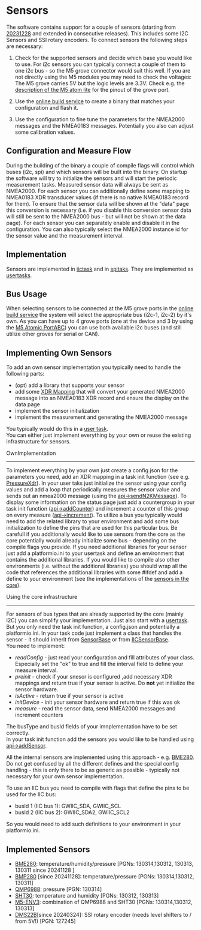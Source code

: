 Sensors
=======
The software contains support for a couple of sensors (starting from [20231228](../../releases/tag/20231228) and extended in consecutive releases).
This includes some I2C Sensors and SSI rotary encoders.
To connect sensors the following steps are necessary:

1. Check for the supported sensors and decide which base you would like to use. For i2c sensors you can typically connect a couple of them to one i2c bus - so the M5 grove connector would suit this well. If you are not directly using the M5 modules you may need to check the voltages: The M5 grove carries 5V but the logic levels are 3.3V.
Check e.g. the [description of the M5 atom lite](https://docs.m5stack.com/en/core/atom_lite) for the pinout of the grove port.

2. Use the [online build service](BuildService.md) to create a binary that matches your configuration and flash it.

3. Use the configuration to fine tune the parameters for the NMEA2000 messages and the NMEA0183 messages. Potentially you also can adjust some calibration values.

Configuration and Measure Flow
------------------------------
During the building of the binary a couple of compile flags will control which buses (i2c, spi) and which sensors will be built into the binary.
On startup the software will try to initialize the sensors and will start the periodic measurement tasks.
Measured sensor data will always be sent as NMEA2000. For each sensor you can additionally define some mapping to NMEA0183 XDR transducer values (if there is no native NMEA0183 record for them).
To ensure that the sensor data will be shown at the "data" page this conversion is necessary (i.e. if you disable this conversion sensor data will still be sent to the NMEA2000 bus - but will not be shown at the data page).
For each sensor you can separately enable and disable it in the configuration.
You can also typically select the NMEA2000 instance id for the sensor value and the measurement interval.

Implementation
--------------
Sensors are implemented in [iictask](../lib/iictask) and in [spitaks](../lib/spitask/).
They are implemented as [usertasks](../lib/exampletask/Readme.md).

Bus Usage
---------
When selecting sensors to be connected at the M5 grove ports in the [online build service](BuildService.md) the system will select the appropriate bus (i2c-1, i2c-2) by it's own. As you can have up to 4 grove ports (one at the device and 3 by using the [M5 Atomic PortABC](https://shop.m5stack.com/products/atomic-portabc-extension-base)) you can use both available i2c buses (and still utilize other groves for serial or CAN).

Implementing Own Sensors
---------------------
To add an own sensor implementation you typically need to handle the following parts:
* (opt) add a library that supports your sensor
* add some [XDR Mapping](./XdrMappings.md) that will convert your generated NMEA2000 message into an NMEA0183 XDR record and ensure the display on the data page
* implement the sensor initialization
* implement the measurement and generating the NMEA2000 message

You typically would do this in a [user task](../lib/exampletask/Readme.md).<br>
You can either just implement everything by your own or reuse the existing infrastructure for sensors.

OwnImplementation
__________________

To implement everything by your own just create a config.json for the parameters you need, add an XDR mapping in a task init function (see e.g. [PressureXdr](../lib/iictask/GwIicSensors.h#L27)).
In your user taks just initialize the sensor using your config values and add a loop that periodically measures the sensor value and sends out an nmea2000 message (using the [api->sendN2KMessage](../lib/api/GwApi.h#L137)).
To display some information on the status page just add a countergroup in your task init function ([api->addCounter](../lib/api/GwApi.h#L170)) and increment a counter of this group on every measure ([api->increment](../lib/api/GwApi.h#L171)).
To utilize a bus you typically would need to add the related library to your environment and add some bus initialization to define the pins that are used for this particular bus.
Be carefull if you additionally would like to use sensors from the core as the core potentially would already initialize some bus - depending on the compile flags you provide.
If you need additional libraries for your sensor just add a platformio.ini to your usertask and define an environment that contains the additional libraries.
If you would like to compile also other environments (i.e. without the additional libraries) you should wrap all the code that references the additional libraries with some #ifdef and add a define to your environment (see the implementations of the [sensors in the core](../lib/iictask/)).

Using the core infrastructure
_____________________________
For sensors of bus types that are already supported by the core (mainly I2C) you can simplify your implementation.
Just also start with a [usertask](../lib/exampletask/Readme.md). But you only need the task init function, a config.json and potentially a platformio.ini.
In your task code just implement a class that handles the sensor - it should inherit from [SensorBase](../lib/sensors/GwSensor.h#L20) or from [IICSensorBase](../lib/iictask/GwIicSensors.h#L16).<br>
You need to implement:
* _readConfig_ - just read your configuration and fill attributes of your class. Especially set the "ok" to true and fill the interval field to define your measure interval.
* _preinit_ - check if your snesor is configured ,add necessary XDR mappings and return true if your sensor is active. Do __not__ yet initialize the sensor hardware.
* _isActive_ - return true if your sensor is active
* _initDevice_ - init your sensor hardware and return true if this was ok
* _measure_ - read the sensor data, send NMEA2000 messages and increment 
counters

The busType and busId fields of your imnplementation have to be set correctly.<br>
In your task init function add the sensors you would like to be handled using [api->addSensor](../lib/api/GwApi.h#L218).

All the internal sensors are implemented using this approach - e.g. [BME280](../lib/iictask/GwBME280.cpp#L23).<br>
Do not get confused by all the different defines and the special config handling - this is only there to be as generic as possible - typically not necessary for your own sensor implementation.

To use an IIC bus you need to compile with flags that define the pins to be used for the IIC bus:
* busId 1 (IIC bus 1): GWIIC_SDA, GWIIC_SCL
* busId 2 (IIC bus 2): GWIIC_SDA2, GWIIC_SCL2

So you would need to add such definitions to your environment in your platformio.ini.

Implemented Sensors
-------------------
* [BME280](https://www.bosch-sensortec.com/media/boschsensortec/downloads/datasheets/bst-bme280-ds002.pdf): temperature/humidity/pressure [PGNs: 130314,130312, 130313, 130311 since 20241128 ]
* [BMP280](https://www.bosch-sensortec.com/media/boschsensortec/downloads/datasheets/bst-bmp280-ds001.pdf) [since 20241128]: temperature/pressure [PGNs: 130314,130312, 130311]
* [QMP6988](https://m5stack.oss-cn-shenzhen.aliyuncs.com/resource/docs/datasheet/unit/enviii/QMP6988%20Datasheet.pdf): pressure [PGN: 130314]
* [SHT30](https://m5stack.oss-cn-shenzhen.aliyuncs.com/resource/docs/datasheet/unit/SHT3x_Datasheet_digital.pdf): temperature and humidity [PGNs: 130312, 130313]
* [M5-ENV3](https://docs.m5stack.com/en/unit/envIII): combination of QMP6988 and SHT30 [PGNs: 130314,130312, 130313]
* [DMS22B](https://www.mouser.de/datasheet/2/54/bour_s_a0011704065_1-2262614.pdf)[since 20240324]: SSI rotary encoder (needs level shifters to / from 5V!) [PGN: 127245]

